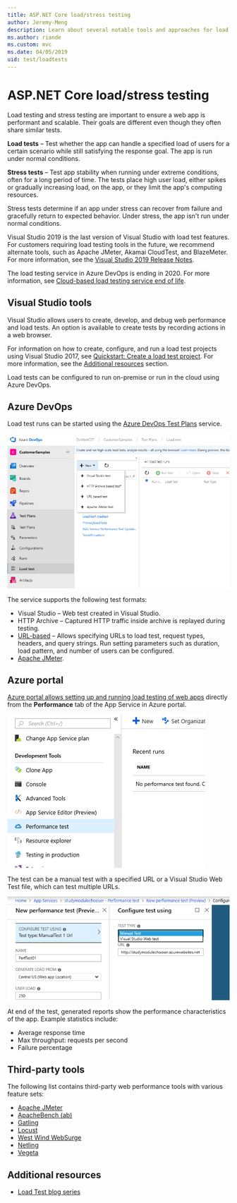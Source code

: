 ```yaml
---
title: ASP.NET Core load/stress testing
author: Jeremy-Meng
description: Learn about several notable tools and approaches for load testing and stress testing ASP.NET Core apps.
ms.author: riande
ms.custom: mvc
ms.date: 04/05/2019
uid: test/loadtests
---
```

# ASP.NET Core load/stress testing

Load testing and stress testing are important to ensure a web app is performant and scalable. Their goals are different even though they often share similar tests.

**Load tests** &ndash; Test whether the app can handle a specified load of users for a certain scenario while still satisfying the response goal. The app is run under normal conditions.

**Stress tests** &ndash; Test app stability when running under extreme conditions, often for a long period of time. The tests place high user load, either spikes or gradually increasing load, on the app, or they limit the app's computing resources.

Stress tests determine if an app under stress can recover from failure and gracefully return to expected behavior. Under stress, the app isn't run under normal conditions.

Visual Studio 2019 is the last version of Visual Studio with load test features. For customers requiring load testing tools in the future, we recommend alternate tools, such as Apache JMeter, Akamai CloudTest, and BlazeMeter. For more information, see the [Visual Studio 2019 Release Notes](/visualstudio/releases/2019/release-notes-v16.0#test-tools).

The load testing service in Azure DevOps is ending in 2020. For more information, see [Cloud-based load testing service end of life](https://devblogs.microsoft.com/devops/cloud-based-load-testing-service-eol/).

## Visual Studio tools

Visual Studio allows users to create, develop, and debug web performance and load tests. An option is available to create tests by recording actions in a web browser.

For information on how to create, configure, and run a load test projects using Visual Studio 2017, see [Quickstart: Create a load test project](/visualstudio/test/quickstart-create-a-load-test-project?view=vs-2017). For more information, see the [Additional resources](#additional-resources) section.

Load tests can be configured to run on-premise or run in the cloud using Azure DevOps.

## Azure DevOps

Load test runs can be started using the [Azure DevOps Test Plans](/azure/devops/test/load-test/index?view=vsts) service.

![Azure DevOps load testing landing page](./load-tests/_static/azure-devops-load-test.png)

The service supports the following test formats:

* Visual Studio &ndash; Web test created in Visual Studio.
* HTTP Archive &ndash; Captured HTTP traffic inside archive is replayed during testing.
* [URL-based](/azure/devops/test/load-test/get-started-simple-cloud-load-test?view=vsts) &ndash; Allows specifying URLs to load test, request types, headers, and query strings. Run setting parameters such as duration, load pattern, and number of users can be configured.
* [Apache JMeter](https://jmeter.apache.org/).

## Azure portal

[Azure portal allows setting up and running load testing of web apps](/azure/devops/test/load-test/app-service-web-app-performance-test?view=vsts) directly from the **Performance** tab of the App Service in Azure portal.

![Azure App Service in Azure portal](./load-tests/_static/azure-appservice-perf-test.png)

The test can be a manual test with a specified URL or a Visual Studio Web Test file, which can test multiple URLs.

![New Performance Test page on Azure portal](./load-tests/_static/azure-appservice-perf-test-config.png)

At end of the test, generated reports show the performance characteristics of the app. Example statistics include:

* Average response time
* Max throughput: requests per second
* Failure percentage

## Third-party tools

The following list contains third-party web performance tools with various feature sets:

* [Apache JMeter](https://jmeter.apache.org/)
* [ApacheBench (ab)](https://httpd.apache.org/docs/2.4/programs/ab.html)
* [Gatling](https://gatling.io/)
* [Locust](https://locust.io/)
* [West Wind WebSurge](http://websurge.west-wind.com/)
* [Netling](https://github.com/hallatore/Netling)
* [Vegeta](https://github.com/tsenart/vegeta)

## Additional resources

* [Load Test blog series](https://blogs.msdn.microsoft.com/charles_sterling/2015/06/01/load-test-series-part-i-creating-web-performance-tests-for-a-load-test/)

